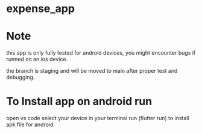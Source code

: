 # expense_app

# Note 
this app is only fully tested for android devices,
you might encounter bugs if runned on an ios device.

the branch is staging and will be moved to main after proper test and debugging.

# To Install app on android run 
open vs code select your device 
in your terminal run (flutter run) to install apk file for android

